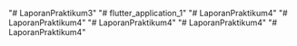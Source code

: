 "# LaporanPraktikum3" 
"# flutter_application_1" 
"# LaporanPraktikum4" 
"# LaporanPraktikum4" 
"# LaporanPraktikum4" 
"# LaporanPraktikum4" 
"# LaporanPraktikum4" 
